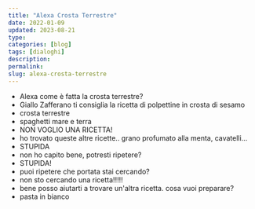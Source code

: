 ```yaml
---
title: "Alexa Crosta Terrestre"
date: 2022-01-09
updated: 2023-08-21
type: 
categories: [blog]
tags: [dialoghi]
description: 
permalink: 
slug: alexa-crosta-terrestre
---
```

- Alexa come è fatta la crosta terrestre?
- Giallo Zafferano ti consiglia la ricetta di polpettine in crosta di sesamo
- crosta terrestre
- spaghetti mare e terra
- NON VOGLIO UNA RICETTA!
- ho trovato queste altre ricette.. grano profumato alla menta, cavatelli...
- STUPIDA
- non ho capito bene, potresti ripetere?
- STUPIDA!
- puoi ripetere che portata stai cercando?
- non sto cercando una ricetta!!!!!
- bene posso aiutarti a trovare un'altra ricetta. cosa vuoi preparare?
- pasta in bianco
